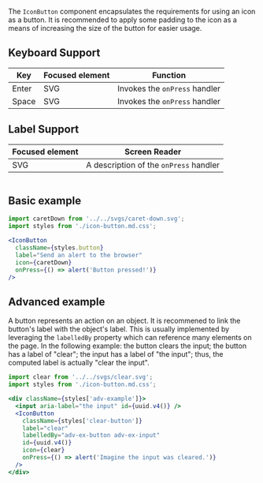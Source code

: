 The `IconButton` component encapsulates the requirements for using an icon as a button.
It is recommended to apply some padding to the icon as a means of increasing the size of the button for easier usage.

## Keyboard Support

| Key | Focused element | Function |
| --- | --------------- | -------- |
| Enter | SVG           | Invokes the `onPress` handler |
| Space | SVG           | Invokes the `onPress` handler |

## Label Support

| Focused element | Screen Reader |
| --------------- | ------------- |
| SVG             | A description of the `onPress` handler |

```css { "file": "./icon-button.md.css" }
```

## Basic example

```jsx
import caretDown from '../../svgs/caret-down.svg';
import styles from './icon-button.md.css';

<IconButton
  className={styles.button}
  label="Send an alert to the browser"
  icon={caretDown}
  onPress={() => alert('Button pressed!')}
/>
```

## Advanced example

A button represents an action on an object.
It is recommened to link the button's label with the object's label.
This is usually implemented by leveraging the `labelledBy` property which can reference many elements on the page.
In the following example:
the button clears the input;
the button has a label of "clear";
the input has a label of "the input";
thus, the computed label is actually "clear the input".

```jsx
import clear from '../../svgs/clear.svg';
import styles from './icon-button.md.css';

<div className={styles['adv-example']}>
  <input aria-label="the input" id={uuid.v4()} />
  <IconButton
    className={styles['clear-button']}
    label="clear"
    labelledBy="adv-ex-button adv-ex-input"
    id={uuid.v4()}
    icon={clear}
    onPress={() => alert('Imagine the input was cleared.')}
  />
</div>
```

